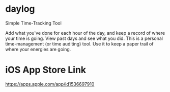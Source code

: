 # daylog

Simple Time-Tracking Tool

Add what you've done for each hour of the day, and keep a record of where your time is going. View past days and see what you did. This is a personal time-management (or time auditing) tool. Use it to keep a paper trail of where your energies are going.

# iOS App Store Link

https://apps.apple.com/app/id1536697910
